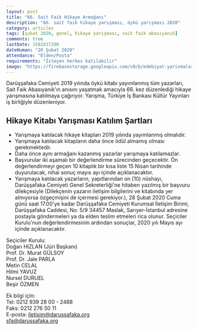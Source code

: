 ```yaml
---
layout: post
title: "66. Sait Faik Hikaye Armağanı"
description: "66. sait faik hikaye yarışması, öykü yarışması 2020"
category: articles
tags: [şubat 2020, genel, hikaye yarışması, sait faik abasıyanık]
comments: true
lastDate: 1582837200
dateHuman: "28 Şubat 2020"
attendance: "Elden/Posta"
requirements: "İsteyen herkes katılabilir"
image: "https://firebasestorage.googleapis.com/v0/b/edebiyat-yarismalari.appspot.com/o/66-sait-faik-hikaye-yarismasi-armagani.jpg?alt=media&token=f239601b-428c-4cf7-9c16-eef7883371ae"
---
```


Darüşşafaka Cemiyeti 2019 yılında öykü kitabı yayımlanmış tüm yazarları, Sait Faik Abasıyanık'ın anısını yaşatmak amacıyla 66. kez düzenlediği hikaye yarışmasına katılmaya çağırıyor. Yarışma, Türkiye İş Bankası Kültür Yayınları iş birliğiyle düzenleniyor.

## Hikaye Kitabı Yarışması Katılım Şartları
- Yarışmaya katılacak hikaye kitapları 2019 yılında yayımlanmış olmalıdır.
- Yarışmaya katılacak kitapların daha önce ödül almamış olması gerekmektedir.
- Daha önce aynı armağanı kazanmış yazarlar yarışmaya katılamazlar.
- Başvurular iki aşamalı bir değerlendirme sürecinden geçecektir. Ön değerlendirmeyi geçen 10 kitaplık bir kısa liste 15 Nisan tarihinde duyurulacak, nihai sonuç mayıs ayı içinde açıklanacaktıır.
- Yarışmaya katılacak yazarların, yapıtlarından on (10) nüshayı, Darüşşafaka Cemiyeti Genel Sekreterliği'ne hitaben yazılmış bir başvuru dilekçesiyle (Dilekçenin yazarın iletişim bilgilerini ve kitabında yer almıyorsa özgeçmişini de içermesi gerekiyor.), 28 Şubat 2020 Cuma günü saat 17.00'ye kadar Darüşşafaka Cemiyeti Kurumsal İletişim Birimi, Darüşşafaka Caddesi, No: 5/9 34457 Maslak, Sarıyer-İstanbul adresine postayla göndermeleri ya da elden teslim etmeleri rica olunur.
Seçiciler Kurulu'nun değerlendirmesinin ardından sonuçlar, 2020 yılı Mayıs ayı içinde açıklanacaktır.

Seçiciler Kurulu:  
Doğan HIZLAN (Jüri Başkanı)  
Prof. Dr. Murat GÜLSOY  
Prof. Dr. Jale PARLA  
Metin CELAL  
Hilmi YAVUZ  
Nursel DURUEL  
Beşir ÖZMEN

Ek bilgi için:  
Tel: 0212 939 28 00 - 2488  
Faks: 0212 276 50 11  
E-posta: iletisim@darussafaka.org  
sfa@darussafaka.org